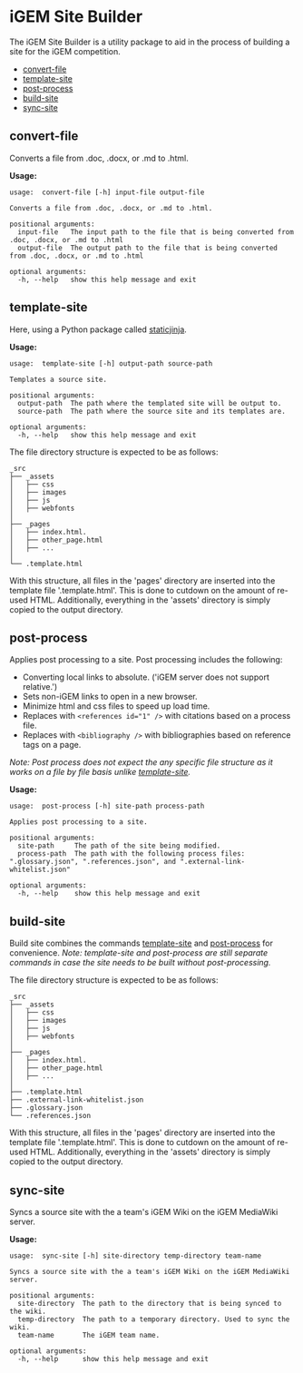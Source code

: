 # iGEM Site Builder
The iGEM Site Builder is a utility package to aid in the process of building a site for the iGEM competition.

- [convert-file](#convert-file)
- [template-site](#template-site)
- [post-process](#post-process)
- [build-site](#build-site)
- [sync-site](#sync-site)

## convert-file
Converts a file from .doc, .docx, or .md to .html.

**Usage:**
```
usage:  convert-file [-h] input-file output-file

Converts a file from .doc, .docx, or .md to .html.

positional arguments:
  input-file   The input path to the file that is being converted from .doc, .docx, or .md to .html
  output-file  The output path to the file that is being converted from .doc, .docx, or .md to .html

optional arguments:
  -h, --help   show this help message and exit
```

## template-site
Here, using a Python package called [staticjinja](https://github.com/staticjinja/staticjinja).

**Usage:**
```
usage:  template-site [-h] output-path source-path

Templates a source site.

positional arguments:
  output-path  The path where the templated site will be output to.
  source-path  The path where the source site and its templates are.

optional arguments:
  -h, --help   show this help message and exit
```

The file directory structure is expected to be as follows:
```
_src
├── _assets
│   ├── css
│   ├── images  
│   ├── js
│   ├── webfonts 
│
├── _pages
│   ├── index.html.
│   ├── other_page.html
│   ├── ...
│
└── .template.html
```
With this structure, all files in the 'pages' directory are inserted into the template file '.template.html'. This is done to cutdown on the amount of re-used HTML. Additionally, everything in the 'assets' directory is simply copied to the output directory.

## post-process
Applies post processing to a site. Post processing includes the following:
- Converting local links to absolute. ('iGEM server does not support relative.')
- Sets non-iGEM links to open in a new browser.
- Minimize html and css files to speed up load time.
- Replaces with `<references id="1" />` with citations based on a process file.
- Replaces with `<bibliography />` with bibliographies based on reference tags on a page.

*Note: Post process does not expect the any specific file structure as it works on a file by file basis unlike [template-site](#template-site).*

**Usage:**
```
usage:  post-process [-h] site-path process-path

Applies post processing to a site.

positional arguments:
  site-path     The path of the site being modified.
  process-path  The path with the following process files: ".glossary.json", ".references.json", and ".external-link-whitelist.json"

optional arguments:
  -h, --help    show this help message and exit
```

## build-site
Build site combines the commands [template-site](#template-site) and [post-process](#post-process) for convenience.
*Note: template-site and post-process are still separate commands in case the site needs to be built without post-processing.*

The file directory structure is expected to be as follows:
```
_src
├── _assets
│   ├── css
│   ├── images  
│   ├── js
│   ├── webfonts 
│
├── _pages
│   ├── index.html.
│   ├── other_page.html
│   ├── ...
│
├── .template.html
├── .external-link-whitelist.json
├── .glossary.json
└── .references.json
```
With this structure, all files in the 'pages' directory are inserted into the template file '.template.html'. This is done to cutdown on the amount of re-used HTML. Additionally, everything in the 'assets' directory is simply copied to the output directory.

## sync-site
Syncs a source site with the a team's iGEM Wiki on the iGEM MediaWiki server.

**Usage:**
```
usage:  sync-site [-h] site-directory temp-directory team-name

Syncs a source site with the a team's iGEM Wiki on the iGEM MediaWiki server.

positional arguments:
  site-directory  The path to the directory that is being synced to the wiki.
  temp-directory  The path to a temporary directory. Used to sync the wiki.
  team-name       The iGEM team name.

optional arguments:
  -h, --help      show this help message and exit
```